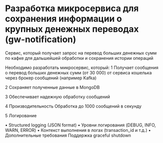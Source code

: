 # Разработка микросервиса для сохранения информации о крупных денежных переводах (gw-notification)

Сервис, который получает запрос на перевод больших денежных сумм по кафке для дальшейшей обработки и сохранения истории операций


Необходимо разработать микросервис, который:
1 Получает сообщения о перевод больших денежных сумм (от 30 000) от сервиса кошелька через брокер сообщений (например Kafka)

2 Сохраняет полученные данные в MongoDB

3 Обеспечивает надежную обработку сообщений

4 Производительность Обработка до 1000 сообщений в секунду

5 Логирование

• Structured logging (JSON format)
• Уровни логирования (DEBUG, INFO, WARN, ERROR)
• Контекст выполнения в логах (transaction_id и т.д.)
• Дополнительные требования Поддержка graceful shutdown

